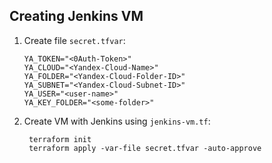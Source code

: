 Creating Jenkins VM
------------------------------
1. Create file `secret.tfvar`:

       YA_TOKEN="<0Auth-Token>" 
       YA_CLOUD="<Yandex-Cloud-Name>"
       YA_FOLDER="<Yandex-Cloud-Folder-ID>"
       YA_SUBNET="<Yandex-Cloud-Subnet-ID>"
       YA_USER="<user-name>"
       YA_KEY_FOLDER="<some-folder>"

2. Create VM with Jenkins using `jenkins-vm.tf`:

        terraform init
        terraform apply -var-file secret.tfvar -auto-approve

